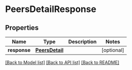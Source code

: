 # PeersDetailResponse

## Properties
Name | Type | Description | Notes
------------ | ------------- | ------------- | -------------
**response** | [**PeersDetail**](PeersDetail.md) |  | [optional] 

[[Back to Model list]](../README.md#documentation-for-models) [[Back to API list]](../README.md#documentation-for-api-endpoints) [[Back to README]](../README.md)


